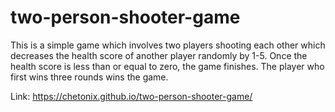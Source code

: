 # two-person-shooter-game
This is a simple game which involves two players shooting each other which decreases the health score of another player randomly by 1-5. Once the health score is less than or equal to zero, the game finishes. The player who first wins three rounds wins the game. 

Link: https://chetonix.github.io/two-person-shooter-game/
